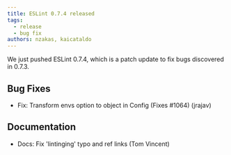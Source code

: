 ```yaml
---
title: ESLint 0.7.4 released
tags:
  - release
  - bug fix
authors: nzakas, kaicataldo
---
```


We just pushed ESLint 0.7.4, which is a patch update to fix bugs discovered in 0.7.3.

## Bug Fixes

* Fix: Transform envs option to object in Config (Fixes #1064) (jrajav)

## Documentation

* Docs: Fix 'lintinging' typo and ref links (Tom Vincent)
